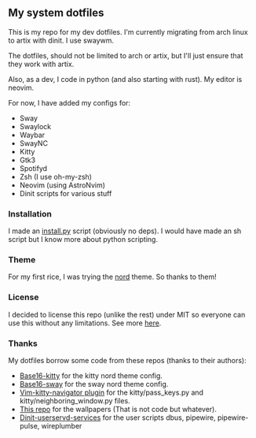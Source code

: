 ## My system dotfiles

This is my repo for my dev dotfiles. I'm currently migrating from arch linux to artix with dinit. I use swaywm.

The dotfiles, should not be limited to arch or artix, but I'll just ensure that they work with artix.

Also, as a dev, I code in python (and also starting with rust). My editor is neovim.

For now, I have added my configs for:

- Sway
- Swaylock
- Waybar
- SwayNC
- Kitty
- Gtk3
- Spotifyd
- Zsh (I use oh-my-zsh)
- Neovim (using AstroNvim)
- Dinit scripts for various stuff

### Installation

I made an [install.py](https://github.com/Padelvi/dotfiles/blob/main/install.py) script (obviously no deps). I would have made an sh script but I know more about python scripting.

### Theme

For my first rice, I was trying the [nord](https://github.com/nordtheme/nord) theme. So thanks to them!

### License

I decided to license this repo (unlike the rest) under MIT so everyone can use this without any limitations. See more [here](https://github.com/Padelvi/dotfiles/blob/main/LICENSE).

### Thanks

My dotfiles borrow some code from these repos (thanks to their authors):

- [Base16-kitty](https://github.com/kdrag0n/base16-kitty) for the kitty nord theme config.
- [Base16-sway](https://github.com/rkubosz/base16-sway) for the sway nord theme config.
- [Vim-kitty-navigator plugin](https://github.com/knubie/vim-kitty-navigator) for the kitty/pass_keys.py and kitty/neighboring_window.py files.
- [This repo](https://github.com/cafecitohippo/nordicvectors) for the wallpapers (That is not code but whatever).
- [Dinit-userservd-services](https://github.com/Xynonners/dinit-userservd-services) for the user scripts dbus, pipewire, pipewire-pulse, wireplumber
